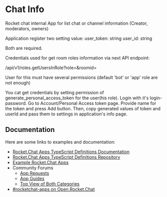 # Chat Info

Rocket chat internal App for list chat or channel information (Creator, moderators, owners)

Application register two setting value:
user_token: string user_id: string

Both are required.

Credentials used for get room roles information via next API endpoint:

/api/v1/roles.getUsersInRole?role=<role-name>&roomid=<room-id-string>

User for this must have several permissions (default 'bot' or 'app' role are not enough)

You cat get credentials by setting permission of generate_personal_access_token for the user(his role). Login with it's
login-password. Go to Account/Personal Access token page. Provide name for the token and press Add button. Then, copy
generated values of token and userId and pass them to settings in application's info page.

## Documentation

Here are some links to examples and documentation:

- [Rocket.Chat Apps TypeScript Definitions Documentation](https://rocketchat.github.io/Rocket.Chat.Apps-engine/)
- [Rocket.Chat Apps TypeScript Definitions Repository](https://github.com/RocketChat/Rocket.Chat.Apps-engine)
- [Example Rocket.Chat Apps](https://github.com/graywolf336/RocketChatApps)
- Community Forums
  - [App Requests](https://forums.rocket.chat/c/rocket-chat-apps/requests)
  - [App Guides](https://forums.rocket.chat/c/rocket-chat-apps/guides)
  - [Top View of Both Categories](https://forums.rocket.chat/c/rocket-chat-apps)
- [#rocketchat-apps on Open.Rocket.Chat](https://open.rocket.chat/channel/rocketchat-apps)
